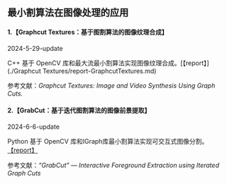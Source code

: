 ## **最小割算法在图像处理的应用**

#### **1.【Graphcut Textures：基于图割算法的图像纹理合成】**

2024-5-29-update

C++ 基于 OpenCV 库和最大流最小割算法实现图像纹理合成。[【report】](./Graphcut Textures/report-GraphcutTextures.md)

参考文献：*Graphcut Textures: Image and Video Synthesis Using Graph Cuts.*

#### **2.【GrabCut：基于迭代图割算法的图像前景提取】**

2024-6-6-update

Python 基于 OpenCV 库和IGraph库最小割算法实现可交互式图像分割。[【report】](./GrabCut/report-GrabCut.md)

参考文献：*“GrabCut” — Interactive Foreground Extraction using Iterated Graph Cuts*


